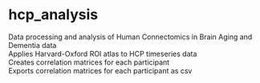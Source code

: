 # hcp_analysis
Data processing and analysis of Human Connectomics in Brain Aging and Dementia data <br/>
Applies Harvard-Oxford ROI atlas to HCP timeseries data <br/>
Creates correlation matrices for each participant <br/>
Exports correlation matrices for each participant as csv 
